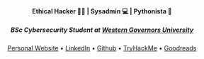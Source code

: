 <div align="center">
  <h4>Ethical Hacker 🥷🏻 | Sysadmin 💻 | Pythonista 🐍</h4>
  <h5>BSc Cybersecurity Student at <a href="https://www.wgu.edu/" target="_blank">Western Governors University</a></h5>
</div>
  
<p align="center">
  <a href="https://danieldavidson.github.io" target="_blank">Personal Website</a> •
  <a href="https://www.linkedin.com/in/edoardoottavianelli/" target="_blank">LinkedIn</a> •
  <a href="https://github.com/danieldavidson" target="_blank">Github</a> •
  <a href="https://tryhackme.com/p/Pyr0" target="_blank">TryHackMe</a> •
  <a href="https://www.goodreads.com/daniel_reads" target="_blank">Goodreads</a>
</p>
